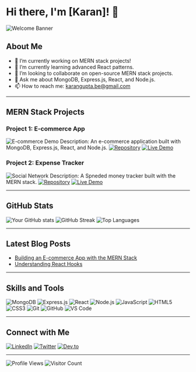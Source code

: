 # Hi there, I'm [Karan]! 👋

![Welcome Banner](https://github.com/yourusername/yourusername/raw/main/C:\Users\Karan\Downloads\github-header-image)

## About Me
- 🔭 I’m currently working on MERN stack projects!
- 🌱 I’m currently learning advanced React patterns.
- 👯 I’m looking to collaborate on open-source MERN stack projects.
- 💬 Ask me about MongoDB, Express.js, React, and Node.js.
- 📫 How to reach me: [karangupta.be@gmail.com](mailto:karangupta.be@gmail.com)

---

## MERN Stack Projects

### Project 1: E-commerce App
![E-commerce Demo](https://github.com/yourusername/ecommerce-app/raw/main/demo.gif)
Description: An e-commerce application built with MongoDB, Express.js, React, and Node.js.
[![Repository](https://img.shields.io/badge/Repo-ecommerce--app-green?style=flat-square&logo=github)](https://github.com/yourusername/ecommerce-app) [![Live Demo](https://img.shields.io/badge/Demo-Live-blue?style=flat-square&logo=vercel)](https://your-ecommerce-app.com)

### Project 2: Expense Tracker
![Social Network](https://github.com/yourusername/social-network/raw/main/demo.gif)
Description: A Spneded money tracker built with the MERN stack.
[![Repository](https://img.shields.io/badge/Repo-social--network-green?style=flat-square&logo=github)](https://github.com/yourusername/social-network) [![Live Demo](https://img.shields.io/badge/Demo-Live-blue?style=flat-square&logo=vercel)](https://your-social-network.com)

---

## GitHub Stats
![Your GitHub stats](https://github-readme-stats.vercel.app/api?username=yourusername&show_icons=true&theme=radical)
![GitHub Streak](https://github-readme-streak-stats.herokuapp.com/?user=yourusername&theme=radical)
![Top Languages](https://github-readme-stats.vercel.app/api/top-langs/?username=yourusername&layout=compact&theme=radical)

---

## Latest Blog Posts
- [Building an E-commerce App with the MERN Stack](https://example.com)
- [Understanding React Hooks](https://example.com)

---

## Skills and Tools

![MongoDB](https://img.shields.io/badge/-MongoDB-4EA94B?style=flat-square&logo=mongodb&logoColor=white)
![Express.js](https://img.shields.io/badge/-Express.js-000000?style=flat-square&logo=express&logoColor=white)
![React](https://img.shields.io/badge/-React-61DAFB?style=flat-square&logo=react&logoColor=black)
![Node.js](https://img.shields.io/badge/-Node.js-339933?style=flat-square&logo=node.js&logoColor=white)
![JavaScript](https://img.shields.io/badge/-JavaScript-F7DF1E?style=flat-square&logo=javascript&logoColor=black)
![HTML5](https://img.shields.io/badge/-HTML5-E34F26?style=flat-square&logo=html5&logoColor=white)
![CSS3](https://img.shields.io/badge/-CSS3-1572B6?style=flat-square&logo=css3&logoColor=white)
![Git](https://img.shields.io/badge/-Git-F05032?style=flat-square&logo=git&logoColor=white)
![GitHub](https://img.shields.io/badge/-GitHub-181717?style=flat-square&logo=github&logoColor=white)
![VS Code](https://img.shields.io/badge/-VS%20Code-007ACC?style=flat-square&logo=visual-studio-code&logoColor=white)

---

## Connect with Me
[![LinkedIn](https://img.shields.io/badge/-LinkedIn-0077B5?style=flat-square&logo=linkedin&logoColor=white)](https://linkedin.com/in/yourusername)
[![Twitter](https://img.shields.io/badge/-Twitter-1DA1F2?style=flat-square&logo=twitter&logoColor=white)](https://twitter.com/yourusername)
[![Dev.to](https://img.shields.io/badge/-Dev.to-0A0A0A?style=flat-square&logo=dev.to&logoColor=white)](https://dev.to/yourusername)

---

![Profile Views](https://komarev.com/ghpvc/?username=yourusername&color=blue)
![Visitor Count](https://profile-counter.glitch.me/{yourusername}/count.svg)
